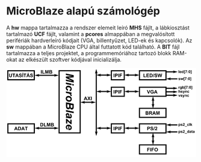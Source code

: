 # MicroBlaze alapú számológép

A **hw** mappa tartalmazza a rendszer elemeit leíró **MHS** fájlt, a lábkiosztást tartalmazó **UCF** fájlt, valamint a **pcores** almappában a megvalósított perifériák hardverleíró kódjait (VGA, billentyűzet, LED-ek és kapcsolók). Az **sw** mappában a MicroBlaze CPU által futtatott kód található. A **BIT** fájl tartalmazza a teljes projektet, a programmemóriához tartozó blokk RAM-okat az elkészült szoftver kódjával inicializálja.


![A rendszer blokkvázlata](https://github.com/bvarga92/fpga/raw/main/pmodPS2_vga_calc/blokkvazlat.png)
